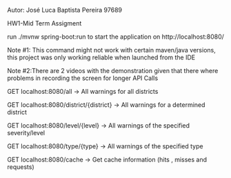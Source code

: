 Autor: José Luca Baptista Pereira 97689

HW1-Mid Term Assigment


run ./mvnw spring-boot:run to start the application on http://localhost:8080/

Note #1: This command might not work with certain maven/java versions, this project was only working reliable when launched from the IDE

Note #2:There are 2 videos with the demonstration given that there where problems in recording the screen for longer
API Calls

GET localhost:8080/all -> All warnings for all districts 

GET localhost:8080/district/{district} -> All warnings for a determined district

GET localhost:8080/level/{level} -> All warnings of the specified severity/level

GET localhost:8080/type/{type} -> All warnings of the specified type

GET localhost:8080/cache -> Get cache information (hits , misses and requests)
